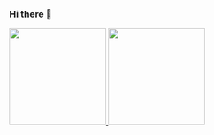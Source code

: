 ### Hi there 👋
 <a href="https://github.com/ElcomJ">
  <img height="175em" src="https://github-readme-stats.vercel.app/api?username=ElcomJ&show_icons=true&theme=dracula&include_all_commits=true&count_private=true"/>
  <img height="175em" src="https://github-readme-stats.vercel.app/api/top-langs/?username=ELcomJ&layout=compact&langs_count=7&theme=dracula"/>
</div>
